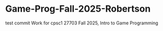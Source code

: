 # Game-Prog-Fall-2025-Robertson

test commit
Work for cpsc1 27703 Fall 2025, Intro to Game Programming
